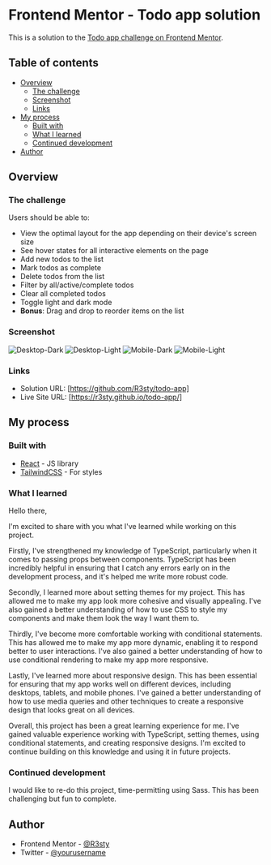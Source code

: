 # Frontend Mentor - Todo app solution

This is a solution to the [Todo app challenge on Frontend Mentor](https://www.frontendmentor.io/challenges/todo-app-Su1_KokOW).

## Table of contents

- [Overview](#overview)
  - [The challenge](#the-challenge)
  - [Screenshot](#screenshot)
  - [Links](#links)
- [My process](#my-process)
  - [Built with](#built-with)
  - [What I learned](#what-i-learned)
  - [Continued development](#continued-development)
- [Author](#author)

## Overview

### The challenge

Users should be able to:

- View the optimal layout for the app depending on their device's screen size
- See hover states for all interactive elements on the page
- Add new todos to the list
- Mark todos as complete
- Delete todos from the list
- Filter by all/active/complete todos
- Clear all completed todos
- Toggle light and dark mode
- **Bonus**: Drag and drop to reorder items on the list

### Screenshot

![Desktop-Dark](./src/assets/screenshots/desktop-dark.png)
![Desktop-Light](./src/assets/screenshots/desktop-light.png)
![Mobile-Dark](./src/assets/screenshots/mobile-dark.png)
![Mobile-Light](./src/assets/screenshots/mobile-dark.png)

### Links

- Solution URL: [https://github.com/R3sty/todo-app]
- Live Site URL: [https://r3sty.github.io/todo-app/]

## My process

### Built with

- [React](https://reactjs.org/) - JS library
- [TailwindCSS](https://tailwindcss.com/) - For styles

### What I learned

Hello there,

I'm excited to share with you what I've learned while working on this project.

Firstly, I've strengthened my knowledge of TypeScript, particularly when it comes to passing props between components. TypeScript has been incredibly helpful in ensuring that I catch any errors early on in the development process, and it's helped me write more robust code.

Secondly, I learned more about setting themes for my project. This has allowed me to make my app look more cohesive and visually appealing. I've also gained a better understanding of how to use CSS to style my components and make them look the way I want them to.

Thirdly, I've become more comfortable working with conditional statements. This has allowed me to make my app more dynamic, enabling it to respond better to user interactions. I've also gained a better understanding of how to use conditional rendering to make my app more responsive.

Lastly, I've learned more about responsive design. This has been essential for ensuring that my app works well on different devices, including desktops, tablets, and mobile phones. I've gained a better understanding of how to use media queries and other techniques to create a responsive design that looks great on all devices.

Overall, this project has been a great learning experience for me. I've gained valuable experience working with TypeScript, setting themes, using conditional statements, and creating responsive designs. I'm excited to continue building on this knowledge and using it in future projects.

### Continued development

I would like to re-do this project, time-permitting using Sass. This has been challenging but fun to complete.

## Author

- Frontend Mentor - [@R3sty](https://www.frontendmentor.io/profile/R3sty)
- Twitter - [@yourusername](https://twitter.com/R3XIST)
